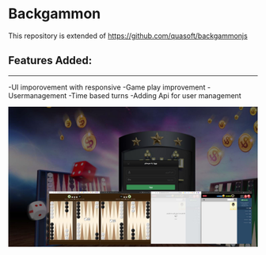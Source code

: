 # Backgammon
This repository is extended of https://github.com/quasoft/backgammonjs
## Features Added:
---------------------------
-UI imporovement with responsive 
-Game play improvement
-Usermanagement
-Time based turns
-Adding Api for user management

![alt text](https://github.com/elia07/backgammonjs/blob/master/screenshot.jpg)
